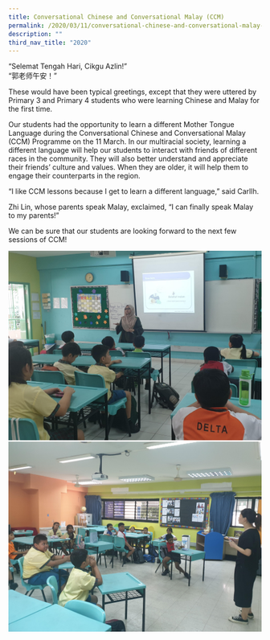 ```yaml
---
title: Conversational Chinese and Conversational Malay (CCM)
permalink: /2020/03/11/conversational-chinese-and-conversational-malay-ccm/
description: ""
third_nav_title: "2020"
---
```

<p>“Selemat Tengah Hari, Cikgu Azlin!”<br>“郭老师午安！”</p>
<p>These would have been typical greetings, except that they were uttered by Primary 3 and Primary 4 students who were learning Chinese and Malay for the first time.</p>
<p>Our students had the opportunity to learn a different Mother Tongue Language during the Conversational Chinese and Conversational Malay (CCM) Programme on the 11 March. In our multiracial society, learning a different language will help our students to interact with friends of different races in the community. They will also better understand and appreciate their friends’ culture and values. When they are older, it will help them to engage their counterparts in the region.</p>
<p>“I like CCM lessons because I get to learn a different language,” said Carllh.</p>
<p>Zhi Lin, whose parents speak Malay, exclaimed, “I can finally speak Malay to my parents!”</p>
<p>We can be sure that our students are looking forward to the next few sessions of CCM!</p>
<img src="/images/unnamed.jpg"><br>
<img src="/images/unnamed-1.jpg">